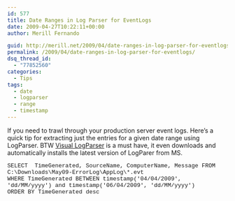 ```yaml
---
id: 577
title: Date Ranges in Log Parser for EventLogs
date: 2009-04-27T10:22:11+00:00
author: Merill Fernando

guid: http://merill.net/2009/04/date-ranges-in-log-parser-for-eventlogs/
permalink: /2009/04/date-ranges-in-log-parser-for-eventlogs/
dsq_thread_id:
  - "77852560"
categories:
  - Tips
tags:
  - date
  - logparser
  - range
  - timestamp
---
```

<p>If you need to trawl through your production server event logs. Here’s a quick tip for extracting just the entries for a given date range using LogParser. BTW <a href="http://www.codeplex.com/visuallogparser">Visual LogParser</a> is a must have, it even downloads and automatically installs the latest version of LogParer from MS.</p>  <p><font size="2" face="Courier New">SELECT&#160; TimeGenerated, SourceName, ComputerName, Message FROM C:\Downloads\May09-ErrorLog\AppLog\*.evt      <br />WHERE TimeGenerated BETWEEN timestamp('04/04/2009', 'dd/MM/yyyy') and timestamp('06/04/2009', 'dd/MM/yyyy')      <br />ORDER BY TimeGenerated desc </font></p>